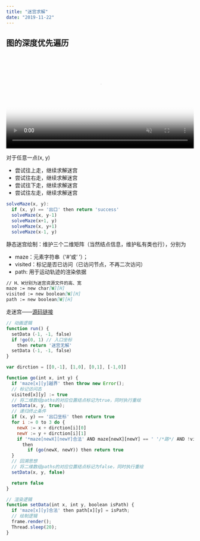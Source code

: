 ```yaml
---
title: "迷宫求解"
date: "2019-11-22"
---
```


## 图的深度优先遍历

<video poster="http://q1h9i27q2.bkt.clouddn.com/maze-resolve-img.0c2b3399.png" width="100%" src="http://q1h9i27q2.bkt.clouddn.com/maze-resolve-video.mov" controls="controls" muted></video>

对于任意一点(x, y)

- 尝试往上走，继续求解迷宫
- 尝试往右走，继续求解迷宫
- 尝试往下走，继续求解迷宫
- 尝试往左走，继续求解迷宫

```js
solveMaze(x, y):
  if (x, y) == '出口' then return 'success'
  solveMaze(x, y-1)
  solveMaze(x+1, y)
  solveMaze(x, y+1)
  solveMaze(x-1, y)
```

静态迷宫绘制：维护三个二维矩阵（当然结点信息，维护私有类也行），分别为

- maze：元素字符串（‘#’或‘ ’）；
- visited：标记是否已访问（已访问节点，不再二次访问）
- path: 用于运动轨迹的渲染依据

```md
// H、W分别为迷宫资源文件的高、宽
maze := new char[W][H]
visited := new boolean[W][H]
path := new boolean[W][H]
```

走迷宫——[源码链接](https://github.com/vfa25/dataStructure-algorithm/tree/master/AlgorithmVisualization/src/mazesolver)


``` js
// 动画逻辑
function run() {
  setData（-1, -1, false）
  if !go(0, 1) // 入口坐标
    then return '迷宫无解'
  setData（-1, -1, false）
}

var dirction = [[0,-1], [1,0], [0,1], [-1,0]]

function go(int x, int y) {
  if 'maze[x][y]越界' then throw new Error();
  // 标记访问态
  visited[x][y] := true
  // 将二维数组paths的对应位置结点标记为true，同时执行重绘
  setData(x, y, true);
  // 递归终止条件
  if (x, y) == '出口坐标' then return true
  for i := 0 to 3 do {
    newX := x + dirction[i][0]
    newY := y + dirction[i][1]
    if '*maze[newX][newY]合法' AND maze[newX][newY] == ' '/*路*/ AND !visited[newX][newY]
      then
        if (go(newX, newY)) then return true
  }
  // 回溯思想
  // 将二维数组paths的对应位置结点标记为false，同时执行重绘
  setData(x, y, false)

  return false
}

// 渲染逻辑
function setData(int x, int y, boolean isPath) {
  if 'maze[x][y]合法' then path[x][y] = isPath;
  // 绘制逻辑
  frame.render();
  Thread.sleep(20);
}
```

